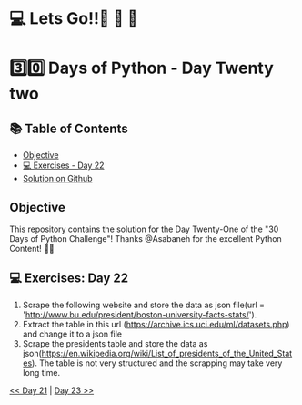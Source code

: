 #  💻 Lets Go!!🚀 🚀 🚀 

#  3️⃣0️⃣ Days of Python - Day Twenty two

## 📚 Table of Contents
- [Objective](#objective)
- [💻 Exercises - Day 22](#-exercises-day-22)
- [Solution on Github](https://github.com/zidude1234/30_Days_of_Python/blob/main/Day%2022/Python%20Syntax/Day22%20Syntax.py)

## Objective
This repository contains the solution for the Day Twenty-One of the "30 Days of Python Challenge"!
Thanks @Asabaneh for the excellent Python Content! 👋🏻


## 💻 Exercises: Day 22

1. Scrape the following website and store the data as json file(url = 'http://www.bu.edu/president/boston-university-facts-stats/').
1. Extract the table in this url (https://archive.ics.uci.edu/ml/datasets.php) and change it to a json file
2. Scrape the presidents table and store the data as json(https://en.wikipedia.org/wiki/List_of_presidents_of_the_United_States). The table is not very structured and the scrapping may take very long time.



 [<< Day 21](../Day%2021/README.md) | [Day 23 >>](../Day%2023/README.md)
